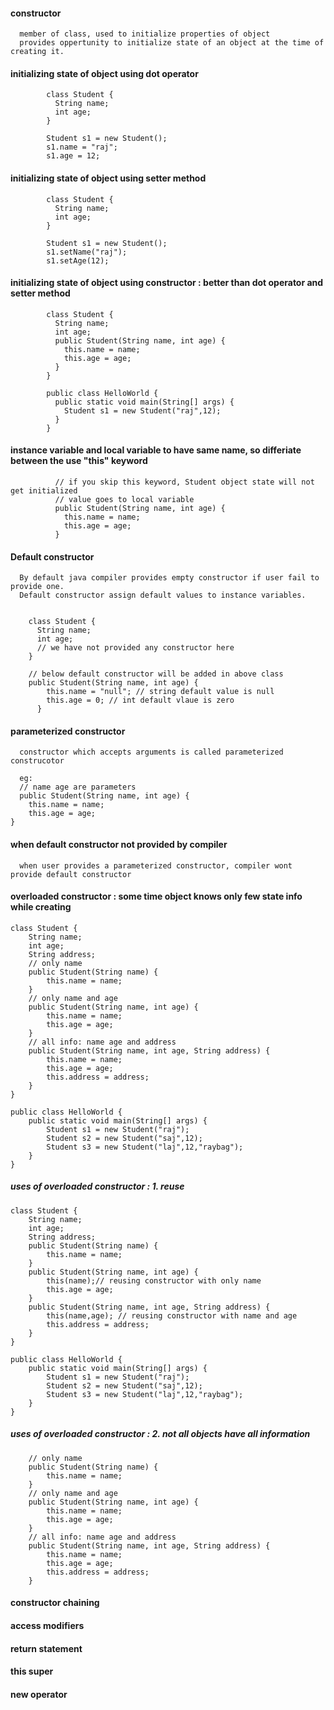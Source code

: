 #### constructor 

      member of class, used to initialize properties of object
      provides oppertunity to initialize state of an object at the time of creating it.
      
#### initializing state of object using dot operator

            class Student {
              String name;
              int age;
            }

            Student s1 = new Student();
            s1.name = "raj";
            s1.age = 12;

#### initializing state of object using setter method


            class Student {
              String name;
              int age;
            }
            
            Student s1 = new Student();
            s1.setName("raj");
            s1.setAge(12);

#### initializing state of object using constructor : better than dot operator and setter method

            class Student {
              String name;
              int age;
              public Student(String name, int age) {
                this.name = name;
                this.age = age;
              }
            }

            public class HelloWorld {
              public static void main(String[] args) {
                Student s1 = new Student("raj",12);
              }
            }


#### instance variable and local variable to have same name, so differiate between the use "this" keyword

              // if you skip this keyword, Student object state will not get initialized
              // value goes to local variable
              public Student(String name, int age) {
                this.name = name;
                this.age = age;
              }


#### Default constructor
  
      By default java compiler provides empty constructor if user fail to provide one.
      Default constructor assign default values to instance variables.


        class Student {
          String name;
          int age;
          // we have not provided any constructor here
        }

        // below default constructor will be added in above class
        public Student(String name, int age) {
            this.name = "null"; // string default value is null
            this.age = 0; // int default vlaue is zero
          }

#### parameterized constructor

      constructor which accepts arguments is called parameterized construcotor
      
      eg:
      // name age are parameters
      public Student(String name, int age) {
		this.name = name;
		this.age = age;
	}

#### when default constructor not provided by compiler

      when user provides a parameterized constructor, compiler wont provide default constructor

#### overloaded constructor : some time object knows only few state info while creating

	class Student {
		String name;
		int age;
		String address;
		// only name
		public Student(String name) {
			this.name = name;
		}
		// only name and age
		public Student(String name, int age) {
			this.name = name;
			this.age = age;
		}
		// all info: name age and address
		public Student(String name, int age, String address) {
			this.name = name;
			this.age = age;
			this.address = address;
		}
	}

	public class HelloWorld {
		public static void main(String[] args) {
			Student s1 = new Student("raj");
			Student s2 = new Student("saj",12);
			Student s3 = new Student("laj",12,"raybag");
		}
	}


##### uses of overloaded constructor : 1. reuse 

	class Student {
		String name;
		int age;
		String address;
		public Student(String name) {
			this.name = name;
		}
		public Student(String name, int age) {
			this(name);// reusing constructor with only name
			this.age = age;
		}
		public Student(String name, int age, String address) {
			this(name,age); // reusing constructor with name and age
			this.address = address;
		}
	}
	
	public class HelloWorld {
		public static void main(String[] args) {
			Student s1 = new Student("raj");
			Student s2 = new Student("saj",12);
			Student s3 = new Student("laj",12,"raybag");
		}
	}

##### uses of overloaded constructor : 2. not all objects have all information
      
		// only name
		public Student(String name) {
			this.name = name;
		}
		// only name and age
		public Student(String name, int age) {
			this.name = name;
			this.age = age;
		}
		// all info: name age and address
		public Student(String name, int age, String address) {
			this.name = name;
			this.age = age;
			this.address = address;
		}

#### constructor chaining

#### access modifiers

#### return statement

#### this super

#### new operator
